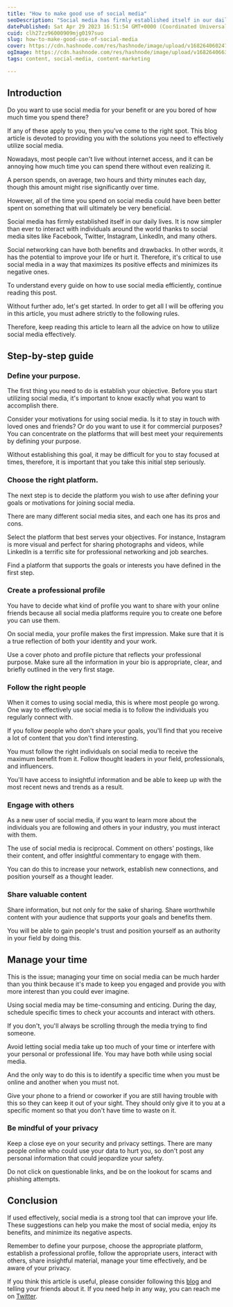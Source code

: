 ```yaml
---
title: "How to make good use of social media"
seoDescription: "Social media has firmly established itself in our daily lives. It is now simpler to interact with individuals around the world thanks to social media."
datePublished: Sat Apr 29 2023 16:51:54 GMT+0000 (Coordinated Universal Time)
cuid: clh27zz96000909mjg0197suo
slug: how-to-make-good-use-of-social-media
cover: https://cdn.hashnode.com/res/hashnode/image/upload/v1682640602472/4aad95c5-ecd3-4307-8bbb-513d27ecf81d.png
ogImage: https://cdn.hashnode.com/res/hashnode/image/upload/v1682640663259/463c5673-d9b4-46b7-a4a6-d0f43d475251.png
tags: content, social-media, content-marketing

---
```


## Introduction

Do you want to use social media for your benefit or are you bored of how much time you spend there?

If any of these apply to you, then you've come to the right spot. This blog article is devoted to providing you with the solutions you need to effectively utilize social media.

Nowadays, most people can't live without internet access, and it can be annoying how much time you can spend there without even realizing it.

A person spends, on average, two hours and thirty minutes each day, though this amount might rise significantly over time.

However, all of the time you spend on social media could have been better spent on something that will ultimately be very beneficial.

Social media has firmly established itself in our daily lives. It is now simpler than ever to interact with individuals around the world thanks to social media sites like Facebook, Twitter, Instagram, LinkedIn, and many others.

Social networking can have both benefits and drawbacks. In other words, it has the potential to improve your life or hurt it. Therefore, it's critical to use social media in a way that maximizes its positive effects and minimizes its negative ones.

To understand every guide on how to use social media efficiently, continue reading this post.

Without further ado, let's get started. In order to get all I will be offering you in this article, you must adhere strictly to the following rules.

Therefore, keep reading this article to learn all the advice on how to utilize social media effectively.

## Step-by-step guide

### Define your purpose.

The first thing you need to do is establish your objective. Before you start utilizing social media, it's important to know exactly what you want to accomplish there.

Consider your motivations for using social media. Is it to stay in touch with loved ones and friends? Or do you want to use it for commercial purposes? You can concentrate on the platforms that will best meet your requirements by defining your purpose.

Without establishing this goal, it may be difficult for you to stay focused at times, therefore, it is important that you take this initial step seriously.

### Choose the right platform.

The next step is to decide the platform you wish to use after defining your goals or motivations for joining social media.

There are many different social media sites, and each one has its pros and cons.

Select the platform that best serves your objectives. For instance, Instagram is more visual and perfect for sharing photographs and videos, while LinkedIn is a terrific site for professional networking and job searches.

Find a platform that supports the goals or interests you have defined in the first step.

### Create a professional profile

You have to decide what kind of profile you want to share with your online friends because all social media platforms require you to create one before you can use them.

On social media, your profile makes the first impression. Make sure that it is a true reflection of both your identity and your work.

Use a cover photo and profile picture that reflects your professional purpose. Make sure all the information in your bio is appropriate, clear, and briefly outlined in the very first stage.

### Follow the right people

When it comes to using social media, this is where most people go wrong. One way to effectively use social media is to follow the individuals you regularly connect with.

If you follow people who don't share your goals, you'll find that you receive a lot of content that you don't find interesting.

You must follow the right individuals on social media to receive the maximum benefit from it. Follow thought leaders in your field, professionals, and influencers.

You'll have access to insightful information and be able to keep up with the most recent news and trends as a result.

### Engage with others

As a new user of social media, if you want to learn more about the individuals you are following and others in your industry, you must interact with them.

The use of social media is reciprocal. Comment on others' postings, like their content, and offer insightful commentary to engage with them.

You can do this to increase your network, establish new connections, and position yourself as a thought leader.

### Share valuable content

Share information, but not only for the sake of sharing. Share worthwhile content with your audience that supports your goals and benefits them.

You will be able to gain people's trust and position yourself as an authority in your field by doing this.

## Manage your time

This is the issue; managing your time on social media can be much harder than you think because it's made to keep you engaged and provide you with more interest than you could ever imagine.

Using social media may be time-consuming and enticing. During the day, schedule specific times to check your accounts and interact with others.

If you don't, you'll always be scrolling through the media trying to find someone.

Avoid letting social media take up too much of your time or interfere with your personal or professional life. You may have both while using social media.

And the only way to do this is to identify a specific time when you must be online and another when you must not.

Give your phone to a friend or coworker if you are still having trouble with this so they can keep it out of your sight. They should only give it to you at a specific moment so that you don't have time to waste on it.

### Be mindful of your privacy

Keep a close eye on your security and privacy settings. There are many people online who could use your data to hurt you, so don't post any personal information that could jeopardize your safety.

Do not click on questionable links, and be on the lookout for scams and phishing attempts.

## Conclusion

If used effectively, social media is a strong tool that can improve your life. These suggestions can help you make the most of social media, enjoy its benefits, and minimize its negative aspects.

Remember to define your purpose, choose the appropriate platform, establish a professional profile, follow the appropriate users, interact with others, share insightful material, manage your time effectively, and be aware of your privacy.

If you think this article is useful, please consider following this [blog](https://hashnode.com/@harunazakaria) and telling your friends about it. If you need help in any way, you can reach me on [Twitter](https://twitter.com/Harunzakaria0).